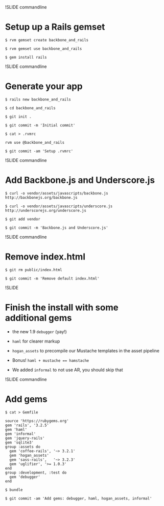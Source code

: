 !SLIDE commandline
# Setup up a Rails gemset

    $ rvm gemset create backbone_and_rails

    $ rvm gemset use backbone_and_rails

    $ gem install rails

!SLIDE commandline
# Generate your app

    $ rails new backbone_and_rails

    $ cd backbone_and_rails

    $ git init .

    $ git commit -m 'Initial commit'

    $ cat > .rvmrc

    rvm use @backbone_and_rails

    $ git commit -am 'Setup .rvmrc'

!SLIDE commandline
# Add Backbone.js and Underscore.js

    $ curl -o vendor/assets/javascripts/backbone.js http://backbonejs.org/backbone.js

    $ curl -o vendor/assets/javascripts/underscore.js http://underscorejs.org/underscore.js

    $ git add vendor

    $ git commit -m 'Backbone.js and Underscore.js'

!SLIDE commandline
# Remove index.html

    $ git rm public/index.html

    $ git commit -m 'Remove default index.html'

!SLIDE
# Finish the install with some additional gems

* the new 1.9 `debugger` (yay!)

* `haml` for clearer markup

* `hogan_assets` to precompile our Mustache templates in the asset pipeline

* Bonus! `haml + mustache == hamstache`

* We added `informal` to not use AR, you should skip that

!SLIDE commandline
# Add gems

    $ cat > Gemfile

    source 'https://rubygems.org'
    gem 'rails', '3.2.5'
    gem 'haml'
    gem 'informal'
    gem 'jquery-rails'
    gem 'sqlite3'
    group :assets do
      gem 'coffee-rails', '~> 3.2.1'
      gem 'hogan_assets'
      gem 'sass-rails',   '~> 3.2.3'
      gem 'uglifier', '>= 1.0.3'
    end
    group :development, :test do
      gem 'debugger'
    end

    $ bundle

    $ git commit -am 'Add gems: debugger, haml, hogan_assets, informal'
